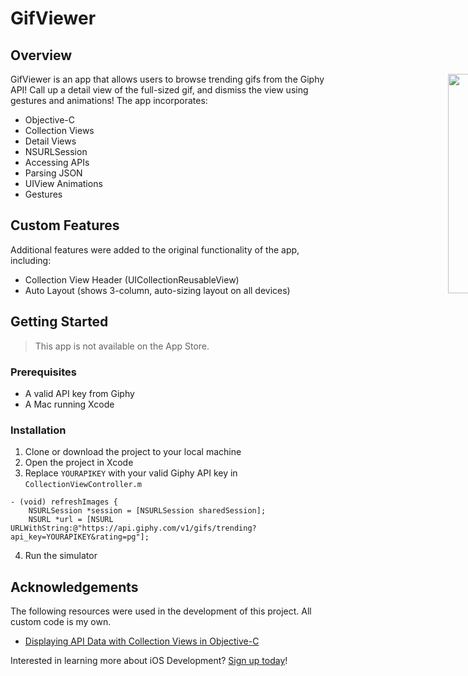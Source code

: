 # GifViewer

## Overview

<div style="width: 1000px; height 600px;"><img src="screencap.gif" width="30%" height="30%" align="right"></div>

GifViewer is an app that allows users to browse trending gifs from the Giphy API! Call up a detail view of the full-sized gif, and dismiss the view using gestures and animations! The app incorporates:

- Objective-C
- Collection Views
- Detail Views
- NSURLSession
- Accessing APIs
- Parsing JSON
- UIView Animations
- Gestures

## Custom Features

Additional features were added to the original functionality of the app, including:

- Collection View Header (UICollectionReusableView)
- Auto Layout (shows 3-column, auto-sizing layout on all devices)

## Getting Started

> This app is not available on the App Store.

### Prerequisites

- A valid API key from Giphy
- A Mac running Xcode

### Installation

1. Clone or download the project to your local machine
2. Open the project in Xcode
3. Replace `YOURAPIKEY` with your valid Giphy API key in `CollectionViewController.m`

```objc
- (void) refreshImages {
    NSURLSession *session = [NSURLSession sharedSession];
    NSURL *url = [NSURL URLWithString:@"https://api.giphy.com/v1/gifs/trending?api_key=YOURAPIKEY&rating=pg"];
```

4. Run the simulator

## Acknowledgements

The following resources were used in the development of this project. All custom code is my own.

- [Displaying API Data with Collection Views in Objective-C](https://teamtreehouse.com/library/displaying-api-data-with-collection-views-in-objectivec-2)

Interested in learning more about iOS Development? [Sign up today](http://referrals.trhou.se/bobbyconti1)!
